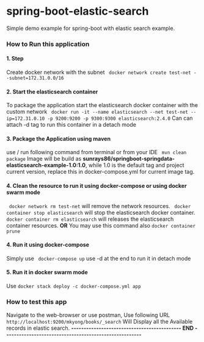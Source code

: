 # spring-boot-elastic-search
Simple demo example for spring-boot with elastic search example.

### How to Run this application
#### 1. Step
Create docker network with the subnet
``` docker network create test-net --subnet=172.31.0.0/16```
#### 2. Start the elasticsearch container
To package the application start the elasticsearch docker container with the custom network
``` docker run -it --name elasticsearch --net test-net --ip=172.31.0.10 -p 9200:9200 -p 9300:9300 elasticsearch:2.4.0```
Can can attach -d tag to run this container in a detach mode

#### 3. Package the Application using maven
use / run following command from terminal or from your IDE
``` mvn clean package```
Image will be build as <b>sunrays86/springboot-springdata-elasticsearch-example-1.0:1.0</b>, while 1.0 is the default tag and project current version, replace this in docker-compose.yml for current image tag.

#### 4. Clean the resource to run it using docker-compose or using docker swarm mode
``` docker network rm test-net```
will remove the network resources.
``` docker container stop elasticsearch```
will stop the elasticsearch docker container.
``` docker container rm elasticsearch```
will releases the elasticsearch container resources.
<b>OR</b>
You may use this command also
``` docker container prune ```

#### 4. Run it using docker-compose
Simply use 
``` docker-compose up```
use -d at the end to run it in detach mode

#### 5. Run it in docker swarm mode
Use
```docker stack deploy -c docker-compose.yml app```

### How to test this app
Navigate to the web-browser or use postman, Use following URL
```http://localhost:9200/mkyong/books/_search```
Will Display all the Available records in elastic search.
<b>-------------------------------------------- END -------------------------------------------------------</b>
